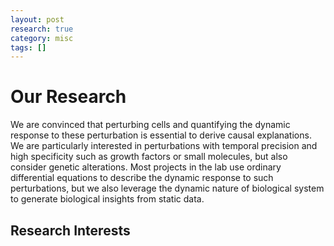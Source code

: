 ```yaml
---
layout: post
research: true
category: misc
tags: []
---
```


<a name="research"></a>
# Our Research

We are convinced that perturbing cells and quantifying the dynamic response to these perturbation is essential to derive causal explanations. We are particularly interested in perturbations with temporal precision and high specificity such as growth factors or small molecules, but also consider genetic alterations. Most projects in the lab use ordinary differential equations to describe the dynamic response to such perturbations, but we also leverage the dynamic nature of biological system to generate biological insights from static data.
## Research Interests